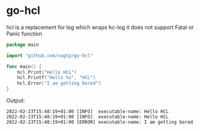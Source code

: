 # go-hcl
hcl is a replacement for log which wraps hc-log 
it does not support Fatal or Panic function

```go
package main

import "github.com/vogtp/go-hcl"

func main() {
	hcl.Print("Hello HCL")
	hcl.Printf("Hello %s", "HCL")
	hcl.Error("I am getting bored")
}

```

Output: 

```
2022-02-23T15:48:19+01:00 [INFO]  executable-name: Hello HCL
2022-02-23T15:48:19+01:00 [INFO]  executable-name: Hello HCL
2022-02-23T15:48:19+01:00 [ERROR] executable-name: I am getting bored
```
